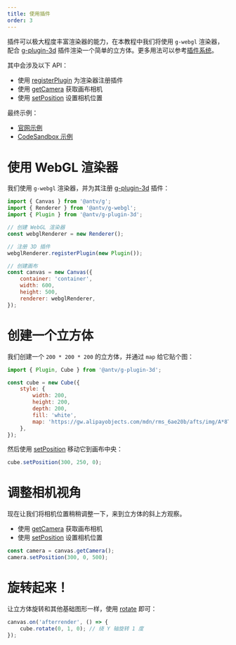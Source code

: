```yaml
---
title: 使用插件
order: 3
---
```


插件可以极大程度丰富渲染器的能力，在本教程中我们将使用 `g-webgl` 渲染器，配合 [g-plugin-3d](/zh/docs/plugins/3d) 插件渲染一个简单的立方体。更多用法可以参考[插件系统](/zh/docs/plugins/intro)。

其中会涉及以下 API：

-   使用 [registerPlugin](/zh/docs/api/renderer#registerplugin) 为渲染器注册插件
-   使用 [getCamera](/zh/docs/api/canvas#getcamera-camera) 获取画布相机
-   使用 [setPosition](/zh/docs/api/camera#setpositionx-number--vec3-y-number-z-number) 设置相机位置

最终示例：

-   [官网示例](/zh/examples/shape#cube)
-   [CodeSandbox 示例](https://codesandbox.io/s/jiao-cheng-tai-yang-xi-li-zi-1bphz)

# 使用 WebGL 渲染器

我们使用 `g-webgl` 渲染器，并为其注册 [g-plugin-3d](/zh/docs/plugins/3d) 插件：

```js
import { Canvas } from '@antv/g';
import { Renderer } from '@antv/g-webgl';
import { Plugin } from '@antv/g-plugin-3d';

// 创建 WebGL 渲染器
const webglRenderer = new Renderer();

// 注册 3D 插件
webglRenderer.registerPlugin(new Plugin());

// 创建画布
const canvas = new Canvas({
    container: 'container',
    width: 600,
    height: 500,
    renderer: webglRenderer,
});
```

# 创建一个立方体

我们创建一个 `200 * 200 * 200` 的立方体，并通过 `map` 给它贴个图：

```js
import { Plugin, Cube } from '@antv/g-plugin-3d';

const cube = new Cube({
    style: {
        width: 200,
        height: 200,
        depth: 200,
        fill: 'white',
        map: 'https://gw.alipayobjects.com/mdn/rms_6ae20b/afts/img/A*8TlCRIsKeUkAAAAAAAAAAAAAARQnAQ',
    },
});
```

然后使用 [setPosition](/zh/docs/api/basic/display-object#平移) 移动它到画布中央：

```js
cube.setPosition(300, 250, 0);
```

# 调整相机视角

现在让我们将相机位置稍稍调整一下，来到立方体的斜上方观察。

-   使用 [getCamera](/zh/docs/api/canvas#getcamera-camera) 获取画布相机
-   使用 [setPosition](/zh/docs/api/camera#setpositionx-number--vec3-y-number-z-number) 设置相机位置

```js
const camera = canvas.getCamera();
camera.setPosition(300, 0, 500);
```

# 旋转起来！

让立方体旋转和其他基础图形一样，使用 [rotate](/zh/docs/api/basic/display-object#旋转) 即可：

```js
canvas.on('afterrender', () => {
    cube.rotate(0, 1, 0); // 绕 Y 轴旋转 1 度
});
```
